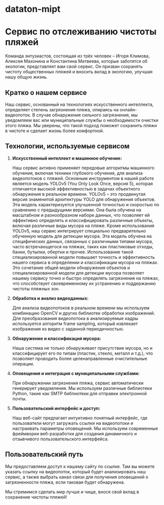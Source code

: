 # dataton-mipt
<!DOCTYPE html>
<html>
<head>
</head>
<body>

<h1>Сервис по отслеживанию чистоты пляжей</h1>

<p>Команда энтузиастов, состоящая из трёх человек – Игоря Климова, Алексея Махонина и Константина Матвеева, которые заботятся об экологии, представляет вам свой сервис. Он призван сохранять чистоту общественных пляжей и вносить вклад в экологию, улучшая нашу общую жизнь.</p>

<h2>Кратко о нашем сервисе</h2>

<p>Наш сервис, основанный на технологиях искусственного интеллекта, определяет степень загрязнения пляжа, опираясь на онлайн-видеопоток. В случае обнаружения сильного загрязнения, мы уведомляем вас или муниципальные службы о необходимости очистки этого пляжа. Мы уверены, что такой подход поможет сохранить пляжи в чистоте и сделает жизнь более комфортной.</p>

<h2>Технологии, используемые сервисом</h2>

<ol>
    <li><strong>Искусственный интеллект и машинное обучение:</strong>
        <p>Наш сервис активно применяет передовые алгоритмы машинного обучения, включая техники глубокого обучения, для анализа видеопотоков с пляжей. Основным инструментом в нашей работе является модель YOLOv5 (You Only Look Once, версия 5), которая отличается высокой эффективностью в задачах объектного обнаружения в реальном времени. YOLOv5 – это продвинутая версия знаменитой архитектуры YOLO для обнаружения объектов. Эта модель характеризуется улучшенной точностью и скоростью по сравнению с предыдущими версиями. Она была обучена на масштабном и разнообразном наборе данных, что позволяет ей эффективно определять и классифицировать различные объекты, включая различные виды мусора на пляже. Кроме использования YOLOv5, наш сервис интегрирует специально предварительно обученную модель для детекции мусора. Эта модель обучена на специфических данных, связанных с различными типами мусора, часто встречающегося на пляжах, таких как пластиковые отходы, банки, бутылки, обертки и прочее. Использование такой специализированной модели повышает точность и эффективность нашего сервиса в определении и классификации мусора на пляжах. Это сочетание общей модели обнаружения объектов и специализированной модели для детекции мусора позволяет нашему сервису точно и быстро определять загрязнения на пляжах, что способствует своевременному их устранению и поддержанию чистоты пляжных зон.</p>
    </li>
    <li><strong>Обработка и анализ видеоданных:</strong>
        <p>Для анализа видеопотоков в реальном времени мы используем комбинацию OpenCV и других библиотек обработки изображений. Для преобразования видеопотока в анализируемые кадры используется алгоритм frame sampling, который извлекает изображения из видео с заданной периодичностью.</p>
    </li>
    <li><strong>Обнаружение и классификация мусора:</strong>
        <p>Наша система не только обнаруживает присутствие мусора, но и классифицирует его по типам (пластик, стекло, металл и т.д.), что позволяет проводить более целенаправленные очистительные операции.</p>
    </li>
    <li><strong>Оповещения и интеграция с муниципальными службами:</strong>
        <p>При обнаружении загрязнения пляжа, сервис автоматически генерирует уведомления. Мы используем различные библиотеки Python, такие как SMTP библиотеки для отправки электронной почты.</p>
    </li>
    <li><strong>Пользовательский интерфейс и доступ:</strong>
        <p>Наш веб-сайт предлагает интуитивно понятный интерфейс, где пользователи могут загружать ссылки на видеопотоки и настраивать параметры оповещений. Мы используем современные фреймворки веб-разработки для создания динамичного и отзывчивого пользовательского интерфейса.</p>
    </li>
</ol>

<h2>Пользовательский путь</h2>

<p>Мы предоставляем доступ к нашему сайту по ссылке. Там вы можете указать ссылку на видеопоток, который будет анализировать наш сервис, а также выбрать канал связи для получения оповещений о загрязненности пляжа, если таковая будет обнаружена.</p>

<p class="conclusion">Мы стремимся сделать мир лучше и чище, внося свой вклад в сохранение чистоты пляжей!</p>

</body>
</html>
